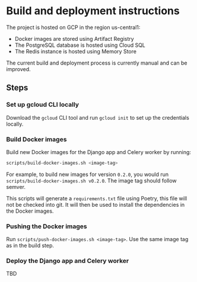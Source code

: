 # Build and deployment instructions

The project is hosted on GCP in the region us-central1:
- Docker images are stored using Artifact Registry
- The PostgreSQL database is hosted using Cloud SQL
- The Redis instance is hosted using Memory Store

The current build and deployment process is currently manual and can be improved.

## Steps

### Set up gcloud CLI locally

Download the `gcloud` CLI tool and run `gcloud init` to set up the credentials locally.

### Build Docker images

Build new Docker images for the Django app and Celery worker by running:
```bash
scripts/build-docker-images.sh <image-tag>
```
For example, to build new images for version `0.2.0`, you would run `scripts/build-docker-images.sh v0.2.0`. The image tag should follow semver.

This scripts will generate a `requirements.txt` file using Poetry, this file will not be checked into git.
It will then be used to install the dependencies in the Docker images.

### Pushing the Docker images

Run `scripts/push-docker-images.sh <image-tag>`. Use the same image tag as in the build step.

### Deploy the Django app and Celery worker

TBD
